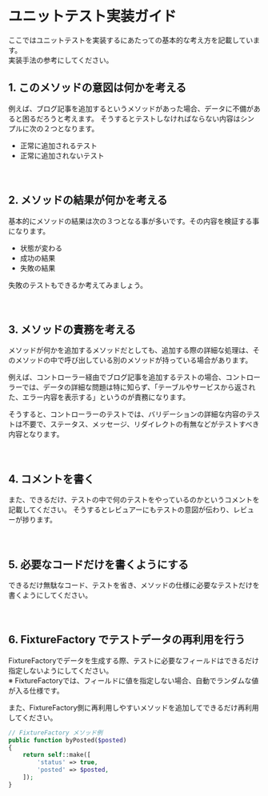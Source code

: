 # ユニットテスト実装ガイド

ここではユニットテストを実装するにあたっての基本的な考え方を記載しています。  
実装手法の参考にしてください。

## 1. このメソッドの意図は何かを考える
例えば、ブログ記事を追加するというメソッドがあった場合、データに不備があると困るだろうと考えます。
そうするとテストしなければならない内容はシンプルに次の２つとなります。

- 正常に追加されるテスト
- 正常に追加されないテスト

　
## 2. メソッドの結果が何かを考える
基本的にメソッドの結果は次の３つとなる事が多いです。その内容を検証する事になります。

- 状態が変わる
- 成功の結果
- 失敗の結果

失敗のテストもできるか考えてみましょう。

　
## 3. メソッドの責務を考える
メソッドが何かを追加するメソッドだとしても、追加する際の詳細な処理は、そのメソッドの中で呼び出している別のメソッドが持っている場合があります。

例えば、コントローラー経由でブログ記事を追加するテストの場合、コントローラーでは、データの詳細な問題は特に知らず、「テーブルやサービスから返された、エラー内容を表示する」というのが責務になります。

そうすると、コントローラーのテストでは、バリデーションの詳細な内容のテストは不要で、ステータス、メッセージ、リダイレクトの有無などがテストすべき内容となります。

　
## 4. コメントを書く
また、できるだけ、テストの中で何のテストをやっているのかというコメントを記載してください。
そうするとレビュアーにもテストの意図が伝わり、レビューが捗ります。

　
## 5. 必要なコードだけを書くようにする
できるだけ無駄なコード、テストを省き、メソッドの仕様に必要なテストだけを書くようにしてください。

　
## 6. FixtureFactory でテストデータの再利用を行う
FixtureFactoryでデータを生成する際、テストに必要なフィールドはできるだけ指定しないようにしてください。  
※ FixtureFactoryでは、フィールドに値を指定しない場合、自動でランダムな値が入る仕様です。

また、FixtureFactory側に再利用しやすいメソッドを追加してできるだけ再利用してください。

```php
// FixtureFactory メソッド例
public function byPosted($posted)
{
    return self::make([
        'status' => true,
        'posted' => $posted,
    ]);
}
```
